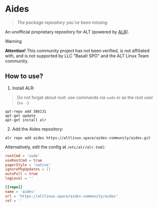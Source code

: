 # Aides

> _The package repository you've been missing_

An unofficial proprietary repository for ALT (powered by [ALR](https://gitea.plemya-x.ru/Plemya-x/ALR)).

> [!WARNING]
>
> **Attention!** This community project has not been verified, is not affiliated with, and is not supported by LLC "Basalt SPO" and the ALT Linux Team community.

## How to use?

1. Install ALR:

> Do not forget about root: use commands via `sudo` or as the root user (`su -`)

```shell
apt-repo add 386131
apt-get update
apt-get install alr
```

2. Add the Aides repository:

```shell
alr repo add aides https://altlinux.space/aides-community/aides.git
```

Alternatively, edit the config at `/etc/alr/alr.toml`:

```toml
rootCmd = 'sudo'
useRootCmd = true
pagerStyle = 'native'
ignorePkgUpdates = []
autoPull = true
logLevel = ''

[[repo]]
name = 'aides'
url = 'https://altlinux.space/aides-community/aides'
ref = ''
```
